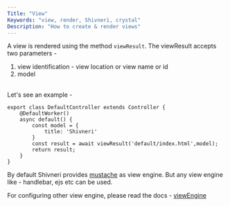 ```yaml
---
Title: "View"
Keywords: "view, render, Shivneri, crystal"
Description: "How to create & render views"
---
```


A view is rendered using the method `viewResult`. The viewResult accepts two parameters - 

1. view identification - view location or view name or id
2. model

<br>
Let's see an example - 

```
export class DefaultController extends Controller {
    @DefaultWorker()
    async default() {
        const model = {
            title: 'Shivneri'
        }
        const result = await viewResult('default/index.html',model);
        return result;
    }
}
```

By default Shivneri provides [mustache](https://github.com/janl/mustache.js/) as view engine. But any view engine like - handlebar, ejs etc can be used.

For configuring other view engine, please read the docs - [viewEngine](/tutorial/view-engine)